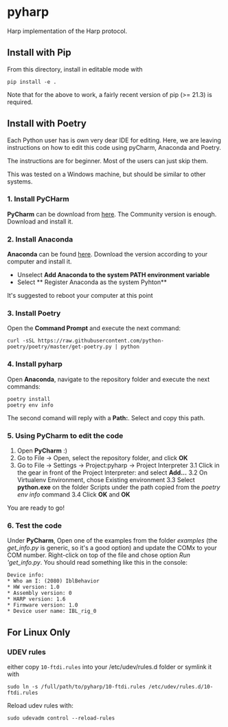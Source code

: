 # pyharp

Harp implementation of the Harp protocol.

## Install with Pip
From this directory, install in editable mode with
````
pip install -e .
````

Note that for the above to work, a fairly recent version of pip (>= 21.3) is required.

## Install with Poetry

Each Python user has is own very dear IDE for editing. Here, we are leaving instructions on how to edit this code using pyCharm, Anaconda and Poetry.

The instructions are for beginner. Most of the users can just skip them.

This was tested on a Windows machine, but should be similar to other systems.


### 1. Install PyCHarm
**PyCharm** can be download from [here](https://www.jetbrains.com/pycharm/download/). The Community version is enough.
Download and install it.

### 2. Install Anaconda

**Anaconda** can be found [here](https://www.anaconda.com/products/individual).
Download the version according to your computer and install it.
- Unselect **Add Anaconda to the system PATH environment variable**
- Select ** Register Anaconda as the system Pyhton**

It's suggested to reboot your computer at this point

### 3. Install Poetry

Open the **Command Prompt** and execute the next command:
```
curl -sSL https://raw.githubusercontent.com/python-poetry/poetry/master/get-poetry.py | python
```

### 4. Install pyharp

Open **Anaconda**, navigate to the repository folder and execute the next commands:
```
poetry install
poetry env info
```

The second comand will reply with a **Path:**.
Select and copy this path.

### 5. Using PyCharm to edit the code

1. Open **PyCharm** :)
2. Go to File -> Open, select the repository folder, and click **OK**
3. Go to File -> Settings -> Project:pyharp -> Project Interpreter
3.1 Click in the gear in front of the Project Interpreter: and select **Add...**
3.2 On Virtualenv Environment, chose Existing environment
3.3 Select **python.exe** on the folder Scripts under  the path copied from the _poetry env info_ command
3.4 Click **OK** and **OK**

You are ready to go!

### 6. Test the code

Under **PyCharm**, Open one of the examples from the folder _examples_ (the _get_info.py_ is generic, so it's a good option) and update the COMx to your COM number.
Right-click on top of the file and chose option _Run 'get_info.py_. You should read something like this in the console:
```
Device info:
* Who am I: (2080) IblBehavior
* HW version: 1.0
* Assembly version: 0
* HARP version: 1.6
* Firmware version: 1.0
* Device user name: IBL_rig_0
```

## For Linux Only

### UDEV rules
either copy `10-ftdi.rules` into your /etc/udev/rules.d folder or symlink it with
````
sudo ln -s /full/path/to/pyharp/10-ftdi.rules /etc/udev/rules.d/10-ftdi.rules

````

Reload udev rules with:
````
sudo udevadm control --reload-rules
````
